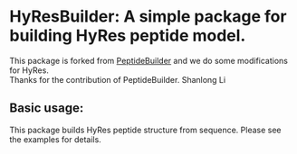 # HyResBuilder: A simple package for building HyRes peptide model.   
This package is forked from [PeptideBuilder](https://github.com/clauswilke/PeptideBuilder) and we do some modifications for HyRes.   
Thanks for the contribution of PeptideBuilder.
Shanlong Li    

## Basic usage:   
This package builds HyRes peptide structure from sequence. Please see the examples for details.
